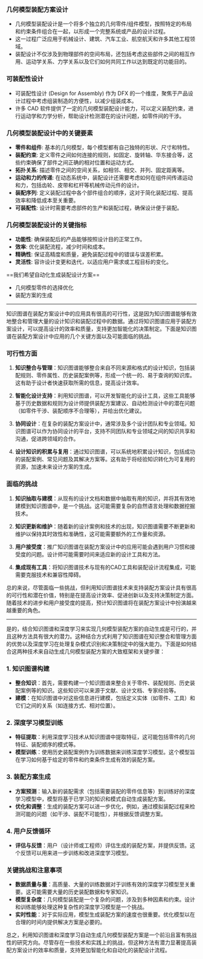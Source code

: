 ### 几何模型装配方案设计

- 几何模型装配设计是一个将多个独立的几何零件/组件模型，按照特定的布局和约束条件组合在一起，以形成一个完整系统或产品的设计过程。
- 这一过程广泛应用于机械设计、建筑、汽车工业、航空航天和许多其他工程领域。
- 装配设计不仅涉及到物理部件的空间布局，还包括考虑这些部件之间的相互作用、运动学关系、力学关系以及它们如何共同工作以达到既定的功能目的。

### 可装配性设计

- 可装配性设计 (Design for Assembly) 作为 DFX 的一个维度，聚焦于产品设计过程中考虑组装制造的方便性，以减少组装成本。
- 许多 CAD 软件提供了一定的几何模型装配设计能力，可以定义装配约束，进行运动学和力学分析，帮助设计检测潜在的设计问题，如零件间的干涉。

### 几何模型装配设计中的关键要素

- **零件和组件**: 基本的几何模型，每个模型都有自己独特的形状、尺寸和特性。
- **装配约束**: 定义零件之间如何连接的规则，如固定、旋转轴、华东接合等，这些约束确保了部件之间正确的相对位置和运动方式。
- **拓扑关系**: 描述零件之间的空间关系，如相邻、相交、并列、固定距离等。
- **运动和力的传递**: 在动态系统中，装配设计还需要考虑如何在组件间传递运动和力，包括齿轮、皮带和杠杆等机械传动元件的设计。
- **装配序列**: 定义装配过程中各个部件组合的顺序，这对于简化装配过程、提高效率和降低成本至关重要。
- **可装配性**: 设计时需要考虑部件的生产和装配过程，确保设计便于装配。

### 几何模型装配设计的关键指标

- **功能性**: 确保装配后的产品能够按照设计目的正常工作。
- **效率**: 优化装配流程，减少时间和成本。
- **精确性**: 保证高精度和质量，避免装配过程中的错误与误差积累。
- **灵活性**: 容许设计变更和迭代，以适应用户需求或工程目标的变化。

==我们希望自动化生成装配设计方案==

- 几何模型零件的选择优化
- 装配方案的生成
----

知识图谱在装配方案设计中的应用具有很高的可行性，这是因为知识图谱能够有效地整合和管理大量的设计知识和装配过程中的数据。通过将知识图谱应用于装配方案设计，可以提高设计的效率和质量，支持更加智能化的决策制定。下面是知识图谱在装配方案设计中应用的几个关键方面以及可能面临的挑战。

### 可行性方面

1. **知识整合与管理**：知识图谱能够整合来自不同来源和格式的设计知识，包括装配规则、零件属性、历史装配案例等，形成一个统一的、易于查询的知识库。这有助于设计者快速获取所需的信息，提高设计效率。

2. **智能化设计支持**：利用知识图谱，可以开发智能化的设计工具，这些工具能够基于历史数据和规则为设计师提供装配方案建议、自动检测设计中的潜在问题（如零件干涉、装配顺序不合理等），并给出优化建议。

3. **协同设计**：在复杂的装配方案设计中，通常涉及多个设计团队和专业领域。知识图谱可以作为协同设计的平台，支持不同团队和专业领域之间的知识共享和沟通，促进跨领域的合作。

4. **设计知识的积累与复用**：通过知识图谱，可以系统地积累设计知识，包括成功的装配案例、常见问题及其解决方案等。这有助于将经验知识转化为可复用的资源，加速未来设计方案的生成。

### 面临的挑战

1. **知识抽取与建模**：从现有的设计文档和数据中抽取有用的知识，并将其有效地建模到知识图谱中，是一个挑战。这可能需要复杂的自然语言处理和数据挖掘技术。

2. **知识更新和维护**：随着新的设计案例和技术的出现，知识图谱需要不断更新和维护以保持其时效性和准确性，这可能需要额外的工作量和资源。

3. **用户接受度**：推广知识图谱在装配方案设计中的应用可能会遇到用户习惯和接受度的问题。设计师可能需要时间来适应新的设计工具和方法。

4. **集成现有工具**：将知识图谱技术与现有的CAD工具和装配设计流程集成，可能需要克服技术和兼容性障碍。

总的来说，尽管面临一些挑战，但利用知识图谱技术来支持装配方案设计具有很高的可行性和潜在价值，特别是在提高设计效率、促进创新以及支持决策制定方面。随着技术的进步和用户接受度的提高，预计知识图谱将在装配方案设计中扮演越来越重要的角色。

----
是的，结合知识图谱和深度学习来实现几何模型装配方案的自动生成是可行的，并且这种方法具有很大的潜力。这种结合方式利用了知识图谱在知识整合和管理方面的优势以及深度学习在处理复杂模式识别和决策制定中的强大能力。下面是如何结合这两种技术来自动生成几何模型装配方案的大致框架和关键步骤：

### 1. 知识图谱构建

- **整合知识**：首先，需要构建一个知识图谱来整合关于零件、装配规则、历史装配案例等的知识。这些知识可以来源于文献、设计文档、专家经验等。
- **建模**：在知识图谱中对这些信息进行建模，包括定义实体（如零件、工具）和它们之间的关系（如连接方式、相对位置）。

### 2. 深度学习模型训练

- **特征提取**：利用深度学习技术从知识图谱中提取特征，这可能包括零件的几何特征、装配顺序的模式等。
- **模型训练**：使用历史装配案例作为训练数据来训练深度学习模型。这个模型旨在学习如何基于给定的零件和约束条件生成有效的装配方案。

### 3. 装配方案生成

- **方案预测**：输入新的装配需求（包括需要装配的零件信息等）到训练好的深度学习模型中，模型将基于已学习的知识和模式自动生成装配方案。
- **优化和调整**：生成的装配方案可以进一步优化，例如，通过模拟装配过程来检测可能的问题（如干涉、装配不可能性），并根据反馈调整方案。

### 4. 用户反馈循环

- **评估与反馈**：用户（设计师或工程师）评估生成的装配方案，并提供反馈。这个反馈可以用来进一步训练和改进深度学习模型。

### 关键挑战和注意事项

- **数据质量与量**：高质量、大量的训练数据对于训练有效的深度学习模型至关重要。这可能需要大量的历史装配数据和专家知识。
- **模型复杂度**：几何模型装配是一个复杂的问题，涉及到多种因素和约束。设计和训练能够处理这种复杂性的深度学习模型是一个挑战。
- **实时性能**：对于实际应用，模型生成装配方案的速度也很重要。优化模型以在合理的时间内提供解决方案是必要的。

总之，利用知识图谱和深度学习自动生成几何模型装配方案是一个前沿且富有挑战性的研究方向。尽管存在一些技术和实践上的挑战，但这种方法有潜力显著提高装配方案设计的效率和质量，支持更加智能化和自动化的装配设计流程。

